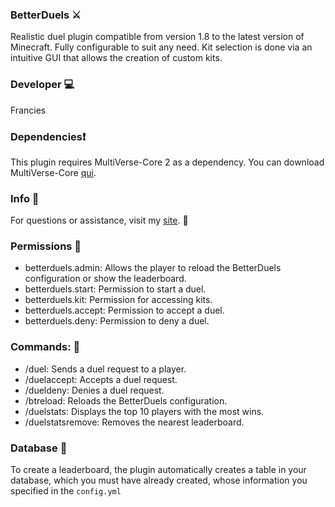 ### BetterDuels ⚔️
Realistic duel plugin compatible from version 1.8 to the latest version of Minecraft.
Fully configurable to suit any need.
Kit selection is done via an intuitive GUI that allows the creation of custom kits.

### Developer 💻
Francies

### Dependencies❗ 
This plugin requires MultiVerse-Core 2 as a dependency.
You can download MultiVerse-Core [qui](https://dev.bukkit.org/projects/multiverse-core).

### Info 🔎
For questions or assistance, visit my [site](https://franciesdev.it). :dizzy:

### Permissions 📃
* betterduels.admin: Allows the player to reload the BetterDuels configuration or show the leaderboard.
* betterduels.start: Permission to start a duel.
* betterduels.kit: Permission for accessing kits.
* betterduels.accept: Permission to accept a duel.
* betterduels.deny: Permission to deny a duel.
### Commands: 📃
* /duel: Sends a duel request to a player.
* /duelaccept: Accepts a duel request.
* /dueldeny: Denies a duel request.
* /btreload: Reloads the BetterDuels configuration.
* /duelstats: Displays the top 10 players with the most wins.
* /duelstatsremove: Removes the nearest leaderboard.

### Database 💾
To create a leaderboard, the plugin automatically creates a table
in your database, which you must have already created, whose information you specified in the `config.yml`
